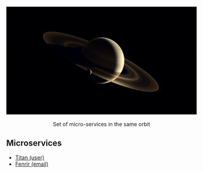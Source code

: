 <p align="center">
  <img src="./.github/saturn.png"/>
</p>

<p align="center">Set of micro-services in the same orbit</p>


## Microservices

  - [Titan (user)](./titan/README.md)
  - [Fenrir (email)](./fenrir/README.md)


